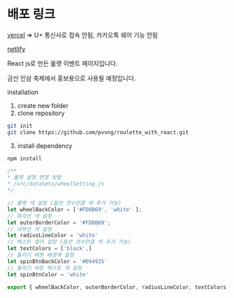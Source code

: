 # 배포 링크

[vercel](https://roulette-with-react.vercel.app/) => U+ 통신사로 접속 안됨, 카카오톡 쉐어 기능 안됨

[netlify](https://geumsan-ginseng42.netlify.app/)

React js로 만든 룰렛 이벤트 페이지입니다.


금산 인삼 축제에서 홍보용으로 사용될 예정입니다.

installation
1. create new folder
2. clone repository
``` bash
git init
git clone https://github.com/pvvng/roulette_with_react.git
```
3. install dependency
``` bash
npm install
```

```javascript
/**
* 룰렛 설정 변경 방법
* /src/dataSets/wheelSetting.js
*/

// 룰렛 색 설정 (옵션 갯수만큼 색 추가 가능)
let wheelBackColor = ['#FD8B69', 'white' ];
// 외각선 색 설정
let outerBorderColor = '#FD8B69';
// 내부선 색 설정
let radiusLineColor = 'white'
// 텍스트 컬러 설정 (옵션 갯수만큼 색 추가 가능)
let textColors = ['black',]
// 돌리기 버튼 배경색 설정
let spinBtnBackColor = '#D94925'
// 돌리기 버튼 텍스트 색 설정
let spinBtnColor = 'white'

export { wheelBackColor, outerBorderColor, radiusLineColor, textColors, spinBtnBackColor, spinBtnColor }
```

